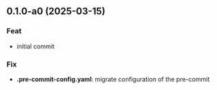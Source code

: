 ## 0.1.0-a0 (2025-03-15)

### Feat

- initial commit

### Fix

- **.pre-commit-config.yaml**: migrate configuration of the pre-commit

